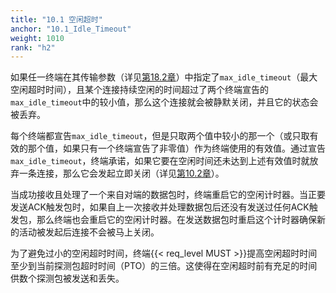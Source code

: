 ```yaml
---
title: "10.1 空闲超时"
anchor: "10.1_Idle_Timeout"
weight: 1010
rank: "h2"
---
```


如果任一终端在其传输参数（详见[第18.2章](#18.2_Transport_Parameter_Definitions)）中指定了`max_idle_timeout`（最大空闲超时时间），且某个连接持续空闲的时间超过了两个终端宣告的`max_idle_timeout`中的较小值，那么这个连接就会被静默关闭，并且它的状态会被丢弃。

每个终端都宣告`max_idle_timeout`，但是只取两个值中较小的那一个（或只取有效的那个值，如果只有一个终端宣告了非零值）作为终端使用的有效值。通过宣告`max_idle_timeout`，终端承诺，如果它要在空闲时间还未达到上述有效值时就放弃一条连接，那么它会发起立即关闭（详见[第10.2章](#10.2_Immediate_Close)）。

当成功接收且处理了一个来自对端的数据包时，终端重启它的空闲计时器。当正要发送ACK触发包时，如果自上一次接收并处理数据包后还没有发送过任何ACK触发包，那么终端也会重启它的空闲计时器。在发送数据包时重启这个计时器确保新的活动被发起后连接不会被马上关闭。

为了避免过小的空闲超时时间，终端{{< req_level MUST >}}提高空闲超时时间至少到当前探测包超时时间（PTO）的三倍。这使得在空闲超时前有充足的时间供数个探测包被发送和丢失。
